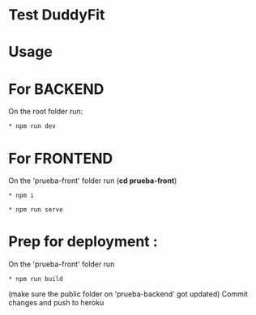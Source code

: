 
# Test DuddyFit

# Usage

# For BACKEND
On the root folder run:
    
    * npm run dev

# For FRONTEND
On the 'prueba-front' folder run  (**cd prueba-front**)
     
    * npm i
    
    * npm run serve


# Prep for deployment : 
On the 'prueba-front' folder run 
    
    * npm run build

(make sure the public folder on 'prueba-backend' got updated)
Commit changes and push to heroku